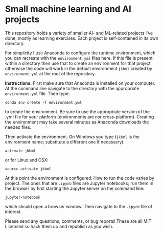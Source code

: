 # Small machine learning and AI projects

This repository holds a variety of smaller AI- and ML-related projects I've done, mostly as learning exercises. Each project is self-contained in its own directory.

For simplicity I use Anaconda to configure the runtime environment, which you can recreate with the `environment.yml` files here. If this file is present within a directory then use that to create an environment for that project, otherwise the code will work in the default environment `jkbml` created by `environment.yml` at the root of the repository.

**Instructions.** First make sure that Anaconda is installed on your computer. At the command line navigate to the directory with the appropriate `environment.yml` file. Then type: 
```
conda env create -f environment.yml
```
to create the environment. Be sure to use the appropriate version of the .yml file for your platform (environments are *not* cross-platform). Creating the environment may take several minutes as Anaconda downloads the needed files.

Then activate the environment. On Windows you type (`jkbml` is the environment name; substitute a different one if necessary):
```
activate jkbml
```
or for Linux and OSX:
```
source activate jkbml
```
At this point the environment is configured. How to run the code varies by project. The ones that are `.ipynb` files are Jupyter notebooks; run them in the browser by first starting the Jupyter server on the command line:
```
jupyter-notebook
```
which should open a browser window. Then navigate to the `.ipynb` file of interest.

Please send any questions, comments, or bug reports! These are all MIT Licensed so hack them up and republish as you wish.
